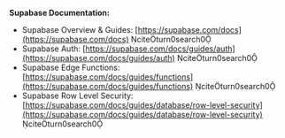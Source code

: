 **Supabase Documentation:**  
   - Supabase Overview & Guides: [https://supabase.com/docs](https://supabase.com/docs) citeturn0search0  
   - Supabase Auth: [https://supabase.com/docs/guides/auth](https://supabase.com/docs/guides/auth) citeturn0search0  
   - Supabase Edge Functions: [https://supabase.com/docs/guides/functions](https://supabase.com/docs/guides/functions) citeturn0search0  
   - Supabase Row Level Security: [https://supabase.com/docs/guides/database/row-level-security](https://supabase.com/docs/guides/database/row-level-security) citeturn0search0